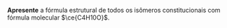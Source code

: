 **Apresente** a fórmula estrutural de todos os isômeros constitucionais com fórmula molecular $\ce{C4H10O}$.

